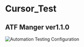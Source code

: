 
# Cursor_Test

## ATF Manger ver1.1.0

![Automation Testing Configuration](./automation_testing_configuration.png)

